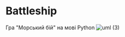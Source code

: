 # Battleship

Гра "Морський бій" на мові Python
![uml (3)](https://user-images.githubusercontent.com/43323943/180643701-35ce66f7-a2ca-44ae-bab3-1e0c9632ad33.png)
